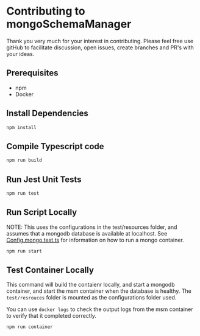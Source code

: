 # Contributing to mongoSchemaManager

Thank you very much for your interest in contributing. Please feel free use gitHub to facilitate discussion, open issues, create branches and PR's with your ideas. 

## Prerequisites
- npm
- Docker

## Install Dependencies
```bash
npm install
```

## Compile Typescript code
```bash
npm run build
```

## Run Jest Unit Tests
```bash
npm run test
```

## Run Script Locally 
NOTE: This uses the configurations in the test/resources folder, and assumes that a mongodb database is available at localhost. See [Config.mongo.test.ts](../src/config/Config.mongo.test.ts) for information on how to run a mongo container.
```bash
npm run start
```

## Test Container Locally
This command will build the contaienr locally, and start a mongodb container, and start the msm container when the database is healthy. The ``test/resrouces`` folder is mounted as the configurations folder used.

You can use ``docker logs`` to check the output logs from the msm container to verify that it completed correctly.
```bash
npm run container
```